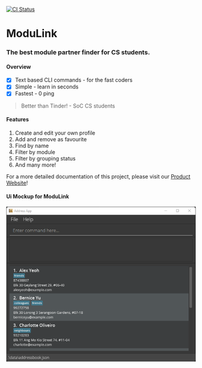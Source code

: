 [![CI Status](https://github.com/AY2122S1-CS2103T-W12-4/tp/workflows/Java%20CI/badge.svg)](https://github.com/AY2122S1-CS2103T-W12-4/tp/actions)

# ModuLink

### The **best** module partner finder for CS students.

#### Overview
- [X] Text based CLI commands - for the fast coders
- [X] Simple - learn in seconds
- [X] Fastest - 0 ping

> Better than Tinder! - SoC CS students

#### Features
1. Create and edit your own profile
2. Add and remove as favourite
3. Find by name
4. Filter by module
5. Filter by grouping status
6. And many more!

For a more detailed documentation of this project, please visit our [Product Website](https://ay2122s1-cs2103t-w12-4.github.io/tp/UserGuide)!

#### Ui Mockup for ModuLink

![Ui Mockup](docs/images/Ui.png)
